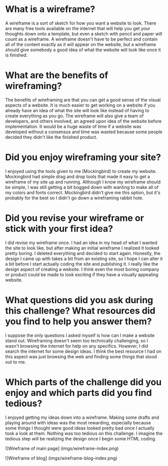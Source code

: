 # What is a wireframe?

A wireframe is a sort of sketch for how you want a website to look. There are many free tools available on the internet that will help you get your thoughts down onto a template, but even a sketch with pencil and paper will count as a wireframe. A wireframe doesn't have to be perfect and contain all of the content exactly as it will appear on the website, but a wireframe should give somebody a good idea of what the website will look like once it is finished.

# What are the benefits of wireframing?

The benefits of wireframing are that you can get a good sense of the visual aspects of a website. It is much easier to get working on a website if you already have an idea of what the site will look like instead of having to create everything as you go. The wireframe will also give a team of developers, and others involved, an agreed upon idea of the website before implementation. It would be a huge waste of time if a website was developed without a consensus and time was wasted because some people decided they didn't like the finished product.

# Did you enjoy wireframing your site?

I enjoyed using the tools given to me (Mockingbird) to create my website. Mockingbird had simple drag and drop tools that made it easy to get a wireframe of my site up and running. Although I know my wireframe should be simple, I was still getting a bit bogged down with wanting to make all of my colors and fonts correct. Mockingbird didn't give me this option, but it's probably for the best so I didn't go down a wireframing rabbit hole.

# Did you revise your wireframe or stick with your first idea?

I did revise my wireframe once. I had an idea in my head of what I wanted the site to look like, but after making an initial wireframe I realized it looked pretty boring. I deleted everything and decided to start again. Honestly, the design I came up with takes a bit from an existing site, so I hope I can alter it a bit before I start actually coding the site and publishing it. I really like the design aspect of creating a website. I think even the most boring company or product could be made to look exciting if they have a visually appealing website.

# What questions did you ask during this challenge?  What resources did you find to help you answer them?

I suppose the only questions I asked myself is how can I make a website stand out. Wireframing doesn't seem too technically challenging, so I wasn't browsing the internet for help on any specifics. However, I did search the internet for some design ideas. I think the best resource I had on this aspect was just browsing the web and finding some things that stood out to me.

# Which parts of the challenge did you enjoy and which parts did you find tedious?

I enjoyed getting my ideas down into a wireframe. Making some drafts and playing around with ideas was the most rewarding, especially because some things I thought were good ideas looked pretty bad once I actually took a look at them. Nothing was too tedious on this challenge. I imagine the tedious step will be realizing the design once I begin some HTML coding.

![Wireframe of main page]
(imgs/wireframe-index.png)

![Wireframe of blog]
(imgs/wireframe-blog-index.png)